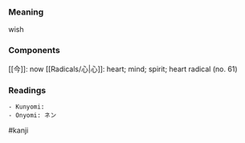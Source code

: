 ### Meaning

wish

### Components

[[今]]: now [[Radicals/心|心]]: heart; mind; spirit; heart radical (no. 61)

### Readings

```
- Kunyomi: 
- Onyomi: ネン
```

#kanji